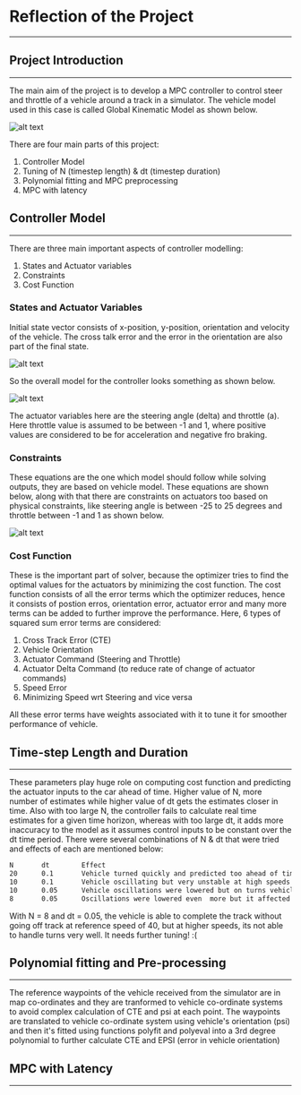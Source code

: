 # Reflection of the Project
---
[//]: # (Image References)
[image1]: ./media/global_kinematic_model.JPEG "Kinematic Model"
[image2]: ./media/states.JPEG "State Vector"
[image3]: ./media/controller_model.JPEG "Controller Model"
[image4]: ./media/constraint_equations.JPEG "Constraints"




## Project Introduction
---
The main aim of the project is to develop a MPC controller to control steer and throttle of a vehicle around a track in a simulator. The vehicle model used in this case is called Global Kinematic Model as shown below. 

![alt text][image1]

There are four main parts of this project:
1. Controller Model
2. Tuning of N (timestep length) & dt (timestep duration)
3. Polynomial fitting and MPC preprocessing
4. MPC with latency

## Controller Model
---
There are three main important aspects of controller modelling:
1. States and Actuator variables
2. Constraints 
3. Cost Function

### States and Actuator Variables
Initial state vector consists of x-position, y-position, orientation and velocity of the vehicle. The cross talk error and the error in the orientation are also part of the final state. 

![alt text][image2]

So the overall model for the controller looks something as shown below.

![alt text][image3]

The actuator variables here are the steering angle (delta) and throttle (a). Here throttle value is assumed to be between -1 and 1, where positive values are considered to be for acceleration and negative fro braking. 

### Constraints
These equations are the one which model should follow while solving outputs, they are based on vehicle model. These equations are shown below, along with that there are constraints on actuators too based on physical constraints, like steering angle is between -25 to 25 degrees and throttle between -1 and 1 as shown below.

![alt text][image4]

### Cost Function
These is the important part of solver, because the optimizer tries to find the optimal values for the actuators by minimizing the cost function. The cost function consists of all the error terms which the optimizer reduces, hence it consists of postion erros, orientation error, actuator error and many more terms can be added to further improve the performance. Here, 6 types of squared sum error terms are considered:

1. Cross Track Error (CTE) 
2. Vehicle Orientation
3. Actuator Command (Steering and Throttle)
4. Actuator Delta Command (to reduce rate of change of actuator commands)
5. Speed Error
6. Minimizing Speed wrt Steering and vice versa

All these error terms have weights associated with it to tune it for smoother performance of vehicle.

## Time-step Length and Duration
---
These parameters play huge role on computing cost function and predicting the actuator inputs to the car ahead of time. Higher value of N, more number of estimates while higher value of dt gets the estimates closer in time. Also with too large N, the controller fails to calculate real time estimates for a given time horizon, whereas with too large dt, it adds more inaccuracy to the model as it assumes control inputs to be constant over the dt time period. There were several combinations of N & dt that were tried and effects of each are mentioned below:

```sh
N       dt        Effect
20      0.1       Vehicle turned quickly and predicted too ahead of time giving prediction trajectory too many swirls
10      0.1       Vehicle oscillating but very unstable at high speeds
10      0.05      Vehicle oscillations were lowered but on turns vehicle is late to predict
8       0.05      Oscillations were lowered even  more but it affected turning of vehicle even further giving a late braking effect.
```
With N = 8 and dt = 0.05, the vehicle is able to complete the track without going off track at reference speed of 40, but at higher speeds, its not able to handle turns very well. It needs further tuning! :(

## Polynomial fitting and Pre-processing
---
The reference waypoints of the vehicle received from the simulator are in map co-ordinates and they are tranformed to vehicle co-ordinate systems to avoid complex calculation of CTE and psi at each point. The waypoints are translated to vehicle co-ordinate system using vehicle's orientation (psi) and then it's fitted using functions polyfit and polyeval into a 3rd degree polynomial to further calculate CTE and EPSI (error in vehicle orientation)

## MPC with Latency
---
